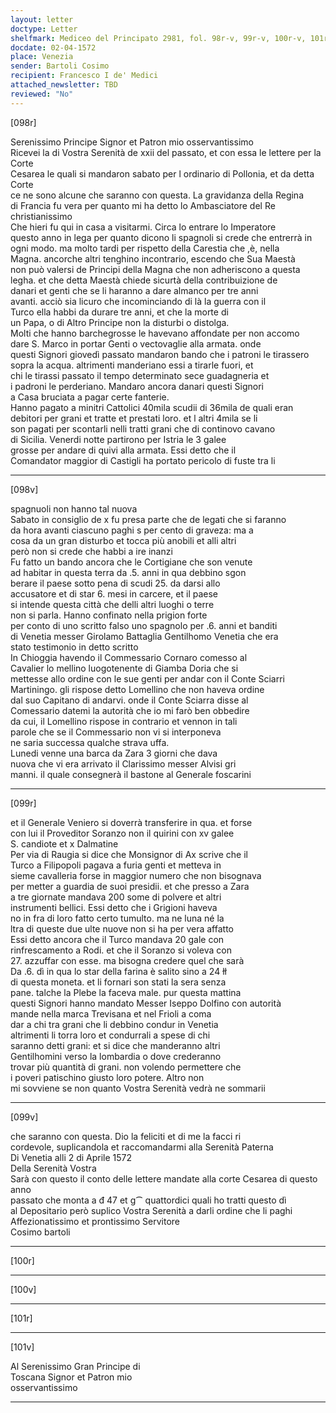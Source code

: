 ```yaml
---
layout: letter
doctype: Letter
shelfmark: Mediceo del Principato 2981, fol. 98r-v, 99r-v, 100r-v, 101r-v
docdate: 02-04-1572
place: Venezia
sender: Bartoli Cosimo
recipient: Francesco I de' Medici
attached_newsletter: TBD
reviewed: "No"
---
```


[098r]  
  
  
Serenissimo Principe Signor et Patron mio osservantissimo  
Ricevei la di Vostra Serenità de xxii del passato, et con essa le lettere per la Corte  
Cesarea le quali si mandaron sabato per l ordinario di Pollonia, et da detta Corte  
ce ne sono alcune che saranno con questa. La gravidanza della Regina  
di Francia fu vera per quanto mi ha detto lo Ambasciatore del Re christianissimo  
Che hieri fu qui in casa a visitarmi. Circa lo entrare lo Imperatore  
questo anno in lega per quanto dicono li spagnoli si crede che entrerrà in  
ogni modo. ma molto tardi per rispetto della Carestia che ,è, nella  
Magna. ancorche altri tenghino incontrario, escendo che Sua Maestà  
non può valersi de Principi della Magna che non adheriscono a questa  
legha. et che detta Maestà chiede sicurtà della contribuizione de  
danari et genti che se li haranno a dare almanco per tre anni  
avanti. acciò sia licuro che incominciando di là la guerra con il  
Turco ella habbi da durare tre anni, et che la morte di  
un Papa, o di Altro Principe non la disturbi o distolga.  
Molti che hanno barchegrosse le havevano affondate per non accomo  
dare S. Marco in portar Genti o vectovaglie alla armata. onde  
questi Signori giovedì passato mandaron bando che i patroni le tirassero  
sopra la acqua. altrimenti manderiano essi a tirarle fuori, et  
chi le tirassi passato il tempo determinato sece guadagneria et  
i padroni le perderiano. Mandaro ancora danari questi Signori  
a Casa bruciata a pagar certe fanterie.  
Hanno pagato a minitri Cattolici 40mila scudii di 36mila de quali eran  
debitori per grani et tratte et prestati loro. et l altri 4mila se li  
son pagati per scontarli nelli tratti grani che di continovo cavano  
di Sicilia. Venerdi notte partirono per Istria le 3 galee  
grosse per andare di quivi alla armata. Essi detto che il  
Comandator maggior di Castigli ha portato pericolo di fuste tra li  
  
---  

[098v]  
  
  
spagnuoli non hanno tal nuova  
Sabato in consiglio de x fu presa parte che de legati che si faranno  
da hora avanti ciascuno paghi s per cento di graveza: ma a  
cosa da un gran disturbo et tocca più anobili et alli altri  
però non si crede che habbi a ire inanzi  
Fu fatto un bando ancora che le Cortigiane che son venute  
ad habitar in questa terra da .5. anni in qua debbino sgon  
berare il paese sotto pena di scudi 25. da darsi allo  
accusatore et di star 6. mesi in carcere, et il paese  
si intende questa città che delli altri luoghi o terre  
non si parla. Hanno confinato nella prigion forte  
per conto di uno scritto falso uno spagnolo per .6. anni et banditi  
di Venetia messer Girolamo Battaglia Gentilhomo Venetia che era  
stato testimonio in detto scritto  
In Chioggia havendo il Commessario Cornaro comesso al  
Cavalier lo mellino luogotenente di Giamba Doria che si  
mettesse allo ordine con le sue genti per andar con il Conte Sciarri  
Martiningo. gli rispose detto Lomellino che non haveva ordine  
dal suo Capitano di andarvi. onde il Conte Sciarra disse al  
Comessario datemi la autorità che io mi farò ben obbedire  
da cui, il Lomellino rispose in contrario et vennon in tali  
parole che se il Commessario non vi si interponeva  
ne saria successa qualche strava uffa.  
Lunedi venne una barca da Zara 3 giorni che dava  
nuova che vi era arrivato il Clarissimo messer Alvisi gri  
manni. il quale consegnerà il bastone al Generale foscarini  
  
---  

[099r]  
  
  
et il Generale Veniero si doverrà transferire in qua. et forse  
con lui il Proveditor Soranzo non il quirini con xv galee  
S. candiote et x Dalmatine  
Per via di Raugia si dice che Monsignor di Ax scrive che il  
Turco a Filipopoli pagava a furia genti et metteva in  
sieme cavalleria forse in maggior numero che non bisognava  
per metter a guardia de suoi presidii. et che presso a Zara  
a tre giornate mandava 200 some di polvere et altri  
instrumenti bellici. Essi detto che i Grigioni haveva  
no in fra di loro fatto certo tumulto. ma ne luna né la  
ltra di queste due ulte nuove non si ha per vera affatto  
Essi detto ancora che il Turco mandava 20 gale con  
rinfrescamento a Rodi. et che il Soranzo si voleva con  
27. azzuffar con esse. ma bisogna credere quel che sarà  
Da .6. dì in qua lo star della farina è salito sino a 24 łł  
di questa moneta. et li fornari son stati la sera senza  
pane. talche la Plebe la faceva male. pur questa mattina  
questi Signori hanno mandato Messer Iseppo Dolfino con autorità  
mande nella marca Trevisana et nel Frioli a coma  
dar a chi tra grani che li debbino condur in Venetia  
altrimenti li torra loro et condurrali a spese di chi  
saranno detti grani: et si dice che manderanno altri  
Gentilhomini verso la lombardia o dove crederanno  
trovar più quantità di grani. non volendo permettere che  
i poveri patischino giusto loro potere. Altro non  
mi sovviene se non quanto Vostra Serenità vedrà ne sommarii  
  
---  

[099v]  
  
  
che saranno con questa. Dio la feliciti et di me la facci ri  
cordevole, suplicandola et raccomandarmi alla Serenità Paterna  
Di Venetia alli 2 di Aprile 1572  
Della Serenità Vostra  
Sarà con questo il conto delle lettere mandate alla corte Cesarea di questo anno  
passato che monta a đ 47 et g⁀ quattordici quali ho tratti questo dì  
al Depositario però suplico Vostra Serenità a darli ordine che li paghi  
Affezionatissimo et prontissimo Servitore  
Cosimo bartoli  
  
---  

[100r]  
  
  
  
---  

[100v]  
  
  
  
---  

[101r]  
  
  
  
---  

[101v]  
  
  
Al Serenissimo Gran Principe di  
Toscana Signor et Patron mio  
osservantissimo  
  
---  

